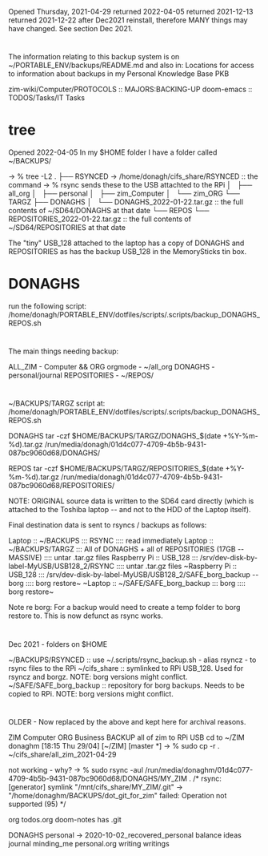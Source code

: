 Opened Thursday, 2021-04-29
returned 2022-04-05
returned 2021-12-13
returned 2021-12-22 after Dec2021 reinstall, therefore MANY things may have changed. See section Dec 2021.

#
The information relating to this backup system is on ~/PORTABLE_ENV/backups/README.md
and also in:
Locations for access to information about backups in my Personal Knowledge Base PKB

zim-wiki/Computer/PROTOCOLS :: MAJORS:BACKING-UP 
doom-emacs                  :: TODOS/Tasks/IT Tasks


# tree 
Opened 2022-04-05
In my $HOME folder I have a folder called ~/BACKUPS/

-> % tree -L2 
.
├── RSYNCED -> /home/donagh/cifs_share/RSYNCED                              :: the command -> % rsync sends these to the USB attachted to the RPi
│   ├── all_org
│   ├── personal
│   ├── zim_Computer
│   └── zim_ORG
└── TARGZ
     ├── DONAGHS
     │   └── DONAGHS_2022-01-22.tar.gz                                      :: the full contents of ~/SD64/DONAGHS at that date
     └── REPOS
         └── REPOSITORIES_2022-01-22.tar.gz                                 :: the full contents of ~/SD64/REPOSITORIES at that date

The "tiny" USB_128 attached to the laptop has a copy of DONAGHS and REPOSITORIES as has the backup USB_128 in the MemorySticks tin box.

# DONAGHS

run the following script:
/home/donagh/PORTABLE_ENV/dotfiles/scripts/.scripts/backup_DONAGHS_REPOS.sh
#
The main things needing backup:
 
ALL_ZIM         - Computer && ORG
orgmode         - ~/all_org
DONAGHS         - personal/journal
REPOSITORIES    - ~/REPOS/

# 
~/BACKUPS/TARGZ
script at: /home/donagh/PORTABLE_ENV/dotfiles/scripts/.scripts/backup_DONAGHS_REPOS.sh

DONAGHS
tar -czf $HOME/BACKUPS/TARGZ/DONAGHS_$(date +%Y-%m-%d).tar.gz /run/media/donagh/01d4c077-4709-4b5b-9431-087bc9060d68/DONAGHS/

REPOS
tar -czf $HOME/BACKUPS/TARGZ/REPOSITORIES_$(date +%Y-%m-%d).tar.gz /run/media/donagh/01d4c077-4709-4b5b-9431-087bc9060d68/REPOSITORIES/

NOTE: 
ORIGINAL source data is written to the SD64 card directly (which is attached to the Toshiba laptop -- and not to the HDD of the Laptop itself).

Final destination data is sent to rsyncs / backups as follows:

Laptop            :: ~/BACKUPS                    ::: RSYNC                                                                     :::: read immediately
Laptop            :: ~/BACKUPS/TARGZ              ::: All of DONAGHS + all of REPOSITORIES (17GB                  -- MASSIVE)   :::: untar .tar.gz files
Raspberry Pi      :: USB_128                      ::: /srv/dev-disk-by-label-MyUSB/USB128_2/RSYNC                               :::: untar .tar.gz files
~Raspberry Pi     :: USB_128                      ::: /srv/dev-disk-by-label-MyUSB/USB128_2/SAFE_borg_backup      -- borg       :::: borg restore~
~Laptop           :: ~/SAFE/SAFE_borg_backup      ::: borg                                                                      :::: borg restore~

Note re borg: For a backup would need to create a temp folder to borg restore to. This is now defunct as rsync works.


#
Dec 2021 - folders on $HOME

~/BACKUPS/RSYNCED           :: use ~/.scripts/rsync_backup.sh - alias rsyncz - to rsync files to the RPi
~/cifs_share                :: symlinked to RPi USB_128. Used for rsyncz and borgz. NOTE: borg versions might conflict.
~/SAFE/SAFE_borg_backup     :: repository for borg backups. Needs to be copied to RPi. NOTE: borg versions might conflict.


#
OLDER - Now replaced by the above and kept here for archival reasons.

ZIM 
Computer ORG Business
BACKUP all of zim to RPi USB
cd to ~/ZIM
donaghm [18:15 Thu 29/04] [~/ZIM] [master *]
-> % sudo cp -r . ~/cifs_share/all_zim_2021-04-29

not working - why?
-> % sudo rsync -aul /run/media/donaghm/01d4c077-4709-4b5b-9431-087bc9060d68/DONAGHS/MY_ZIM .
/* rsync: [generator] symlink "/mnt/cifs_share/MY_ZIM/.git" -> "/home/donaghm/BACKUPS/dot_git_for_zim" failed: Operation not supported (95) */


org 
todos.org doom-notes 
has .git


DONAGHS 
personal -> 2020-10-02_recovered_personal  balance  ideas  journal  minding_me  personal.org  writing  writings





